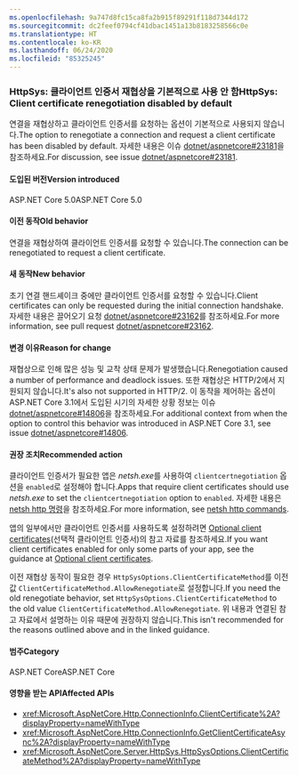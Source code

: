 ```yaml
---
ms.openlocfilehash: 9a747d8fc15ca8fa2b915f89291f118d7344d172
ms.sourcegitcommit: dc2feef0794cf41dbac1451a13b8183258566c0e
ms.translationtype: HT
ms.contentlocale: ko-KR
ms.lasthandoff: 06/24/2020
ms.locfileid: "85325245"
---
```

### <a name="httpsys-client-certificate-renegotiation-disabled-by-default"></a><span data-ttu-id="d2220-101">HttpSys: 클라이언트 인증서 재협상을 기본적으로 사용 안 함</span><span class="sxs-lookup"><span data-stu-id="d2220-101">HttpSys: Client certificate renegotiation disabled by default</span></span>

<span data-ttu-id="d2220-102">연결을 재협상하고 클라이언트 인증서를 요청하는 옵션이 기본적으로 사용되지 않습니다.</span><span class="sxs-lookup"><span data-stu-id="d2220-102">The option to renegotiate a connection and request a client certificate has been disabled by default.</span></span> <span data-ttu-id="d2220-103">자세한 내용은 이슈 [dotnet/aspnetcore#23181](https://github.com/dotnet/aspnetcore/issues/23181)을 참조하세요.</span><span class="sxs-lookup"><span data-stu-id="d2220-103">For discussion, see issue [dotnet/aspnetcore#23181](https://github.com/dotnet/aspnetcore/issues/23181).</span></span>

#### <a name="version-introduced"></a><span data-ttu-id="d2220-104">도입된 버전</span><span class="sxs-lookup"><span data-stu-id="d2220-104">Version introduced</span></span>

<span data-ttu-id="d2220-105">ASP.NET Core 5.0</span><span class="sxs-lookup"><span data-stu-id="d2220-105">ASP.NET Core 5.0</span></span>

#### <a name="old-behavior"></a><span data-ttu-id="d2220-106">이전 동작</span><span class="sxs-lookup"><span data-stu-id="d2220-106">Old behavior</span></span>

<span data-ttu-id="d2220-107">연결을 재협상하여 클라이언트 인증서를 요청할 수 있습니다.</span><span class="sxs-lookup"><span data-stu-id="d2220-107">The connection can be renegotiated to request a client certificate.</span></span>

#### <a name="new-behavior"></a><span data-ttu-id="d2220-108">새 동작</span><span class="sxs-lookup"><span data-stu-id="d2220-108">New behavior</span></span>

<span data-ttu-id="d2220-109">초기 연결 핸드셰이크 중에만 클라이언트 인증서를 요청할 수 있습니다.</span><span class="sxs-lookup"><span data-stu-id="d2220-109">Client certificates can only be requested during the initial connection handshake.</span></span> <span data-ttu-id="d2220-110">자세한 내용은 끌어오기 요청 [dotnet/aspnetcore#23162](https://github.com/dotnet/aspnetcore/pull/23162)를 참조하세요.</span><span class="sxs-lookup"><span data-stu-id="d2220-110">For more information, see pull request [dotnet/aspnetcore#23162](https://github.com/dotnet/aspnetcore/pull/23162).</span></span>

#### <a name="reason-for-change"></a><span data-ttu-id="d2220-111">변경 이유</span><span class="sxs-lookup"><span data-stu-id="d2220-111">Reason for change</span></span>

<span data-ttu-id="d2220-112">재협상으로 인해 많은 성능 및 교착 상태 문제가 발생했습니다.</span><span class="sxs-lookup"><span data-stu-id="d2220-112">Renegotiation caused a number of performance and deadlock issues.</span></span> <span data-ttu-id="d2220-113">또한 재협상은 HTTP/2에서 지원되지 않습니다.</span><span class="sxs-lookup"><span data-stu-id="d2220-113">It's also not supported in HTTP/2.</span></span> <span data-ttu-id="d2220-114">이 동작을 제어하는 옵션이 ASP.NET Core 3.1에서 도입된 시기의 자세한 상황 정보는 이슈 [dotnet/aspnetcore#14806](https://github.com/dotnet/aspnetcore/issues/14806)을 참조하세요.</span><span class="sxs-lookup"><span data-stu-id="d2220-114">For additional context from when the option to control this behavior was introduced in ASP.NET Core 3.1, see issue [dotnet/aspnetcore#14806](https://github.com/dotnet/aspnetcore/issues/14806).</span></span>

#### <a name="recommended-action"></a><span data-ttu-id="d2220-115">권장 조치</span><span class="sxs-lookup"><span data-stu-id="d2220-115">Recommended action</span></span>

<span data-ttu-id="d2220-116">클라이언트 인증서가 필요한 앱은 *netsh.exe*를 사용하여 `clientcertnegotiation` 옵션을 `enabled`로 설정해야 합니다.</span><span class="sxs-lookup"><span data-stu-id="d2220-116">Apps that require client certificates should use *netsh.exe* to set the `clientcertnegotiation` option to `enabled`.</span></span> <span data-ttu-id="d2220-117">자세한 내용은 [netsh http 명령](/windows-server/networking/technologies/netsh/netsh-http)을 참조하세요.</span><span class="sxs-lookup"><span data-stu-id="d2220-117">For more information, see [netsh http commands](/windows-server/networking/technologies/netsh/netsh-http).</span></span>

<span data-ttu-id="d2220-118">앱의 일부에서만 클라이언트 인증서를 사용하도록 설정하려면 [Optional client certificates](/aspnet/core/security/authentication/certauth?view=aspnetcore-3.1#optional-client-certificates)(선택적 클라이언트 인증서)의 참고 자료를 참조하세요.</span><span class="sxs-lookup"><span data-stu-id="d2220-118">If you want client certificates enabled for only some parts of your app, see the guidance at [Optional client certificates](/aspnet/core/security/authentication/certauth?view=aspnetcore-3.1#optional-client-certificates).</span></span>

<span data-ttu-id="d2220-119">이전 재협상 동작이 필요한 경우 `HttpSysOptions.ClientCertificateMethod`를 이전 값 `ClientCertificateMethod.AllowRenegotiate`로 설정합니다.</span><span class="sxs-lookup"><span data-stu-id="d2220-119">If you need the old renegotiate behavior, set `HttpSysOptions.ClientCertificateMethod` to the old value `ClientCertificateMethod.AllowRenegotiate`.</span></span> <span data-ttu-id="d2220-120">위 내용과 연결된 참고 자료에서 설명하는 이유 때문에 권장하지 않습니다.</span><span class="sxs-lookup"><span data-stu-id="d2220-120">This isn't recommended for the reasons outlined above and in the linked guidance.</span></span>

#### <a name="category"></a><span data-ttu-id="d2220-121">범주</span><span class="sxs-lookup"><span data-stu-id="d2220-121">Category</span></span>

<span data-ttu-id="d2220-122">ASP.NET Core</span><span class="sxs-lookup"><span data-stu-id="d2220-122">ASP.NET Core</span></span>

#### <a name="affected-apis"></a><span data-ttu-id="d2220-123">영향을 받는 API</span><span class="sxs-lookup"><span data-stu-id="d2220-123">Affected APIs</span></span>

- <xref:Microsoft.AspNetCore.Http.ConnectionInfo.ClientCertificate%2A?displayProperty=nameWithType>
- <xref:Microsoft.AspNetCore.Http.ConnectionInfo.GetClientCertificateAsync%2A?displayProperty=nameWithType>
- <xref:Microsoft.AspNetCore.Server.HttpSys.HttpSysOptions.ClientCertificateMethod%2A?displayProperty=nameWithType>

<!--

#### Affected APIs

- `Overload:Microsoft.AspNetCore.Http.ConnectionInfo.ClientCertificate`
- `Overload:Microsoft.AspNetCore.Http.ConnectionInfo.GetClientCertificateAsync`
- `Overload:Microsoft.AspNetCore.Server.HttpSys.HttpSysOptions.ClientCertificateMethod`

-->
